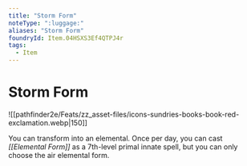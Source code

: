 ```yaml
---
title: "Storm Form"
noteType: ":luggage:"
aliases: "Storm Form"
foundryId: Item.04HSXS3Ef4QTPJ4r
tags:
  - Item
---
```


# Storm Form
![[pathfinder2e/Feats/zz_asset-files/icons-sundries-books-book-red-exclamation.webp|150]]

You can transform into an elemental. Once per day, you can cast _[[Elemental Form]]_ as a 7th-level primal innate spell, but you can only choose the air elemental form.
